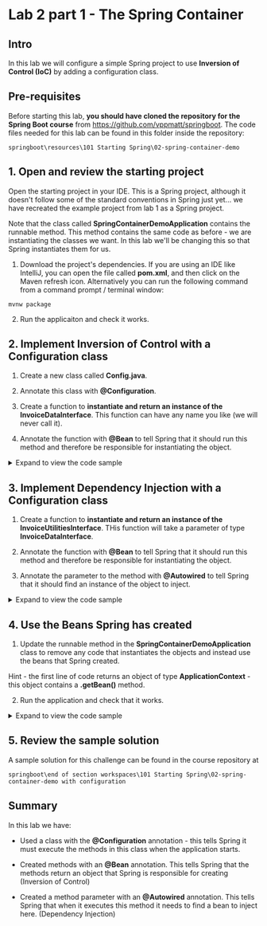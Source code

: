 # Lab 2 part 1 - The Spring Container

## Intro

In this lab we will configure a simple Spring project to use **Inversion of Control (IoC)** by adding a configuration class.

## Pre-requisites

Before starting this lab, **you should have cloned the repository for the Spring Boot course** from https://github.com/vppmatt/springboot. The code files needed for this lab can be found in this folder inside the repository:

`springboot\resources\101 Starting Spring\02-spring-container-demo`

## 1. Open and review the starting project

Open the starting project in your IDE. This is a Spring project, although it doesn't follow some of the standard conventions in Spring just yet... we have recreated the example project from lab 1 as a Spring project. 

Note that the class called **SpringContainerDemoApplication** contains the runnable method. This method contains the same code as before - we are instantiating the classes we want. In this lab we'll be changing this so that Spring instantiates them for us. 

1. Download the project's dependencies. If you are using an IDE like IntelliJ, you can open the file called **pom.xml**, and then click on the Maven refresh icon. Alternatively you can run the following command from a command prompt / terminal window: 

``mvnw package``

2. Run the applicaiton and check it works. 
     

## 2. Implement Inversion of Control with a Configuration class

1. Create a new class called **Config.java**.

2. Annotate this class with **@Configuration**.

3. Create a function to **instantiate and return an instance of the InvoiceDataInterface**. This function can have any name you like (we will never call it).

4. Annotate the function with **@Bean** to tell Spring that it should run this method and therefore be responsible for instantiating the object.

<details>
<summary>
Expand to view the code sample

</summary>

```
import org.springframework.context.annotation.Bean;
import org.springframework.context.annotation.Configuration;

@Configuration
public class Config {

    @Bean
    InvoiceDataInterface invoiceData() {
        return new InvoiceData();
    }

}
```
</details>

## 3. Implement Dependency Injection with a Configuration class

1. Create a function to **instantiate and return an instance of the InvoiceUtilitiesInterface**. THis function will take a parameter of type **InvoiceDataInterface**.

2. Annotate the function with **@Bean** to tell Spring that it should run this method and therefore be responsible for instantiating the object.

3. Annotate the parameter to the method with  **@Autowired** to tell Spring that it should find an instance of the object to inject. 

<details>
<summary>
Expand to view the code sample

</summary>

```
import org.springframework.beans.factory.annotation.Autowired;
import org.springframework.context.annotation.Bean;
import org.springframework.context.annotation.Configuration;

@Configuration
public class Config {

    @Bean
    InvoiceDataInterface invoiceData() {
        return new InvoiceData();
    }

    @Bean
    InvoiceUtilitiesInterface invoiceUtilities(@Autowired InvoiceDataInterface invoiceData) {
        InvoiceUtilities invoiceUtilities = new InvoiceUtilities();
        invoiceUtilities.setInvoiceData(invoiceData);
        return invoiceUtilities;
    }
}

```
</details>

## 4. Use the Beans Spring has created

1. Update the runnable method in the **SpringContainerDemoApplication** class to remove any code that instantiates the objects and instead use the beans that Spring created.

Hint - the first line of code returns an object of type **ApplicationContext** - this object contains a **.getBean()** method.
 
 2. Run the application and check that it works.
 
<details>
<summary>
Expand to view the code sample

</summary>

```
import org.springframework.boot.SpringApplication;
import org.springframework.boot.autoconfigure.SpringBootApplication;
import org.springframework.context.ApplicationContext;

@SpringBootApplication
public class SpringContainerDemoApplication {

	public static void main(String[] args) {
		ApplicationContext context = SpringApplication.run(SpringContainerDemoApplication.class, args);

		InvoiceDataInterface invoiceData = context.getBean(InvoiceDataInterface.class);
		InvoiceUtilitiesInterface invoiceUtilities = context.getBean(InvoiceUtilitiesInterface.class);
		invoiceUtilities.setInvoiceData(invoiceData);

		Invoice invoice = invoiceUtilities.generateInvoice();
		invoiceUtilities.payInvoice(invoice.getId());

	}
}
```
</details>

## 5. Review the sample solution

A sample solution for this challenge can be found in the course repository at 

`springboot\end of section workspaces\101 Starting Spring\02-spring-container-demo with configuration`

## Summary

In this lab we have:

* Used a class with the **@Configuration** annotation - this tells Spring it must execute the methods in this class when the application starts.

* Created methods with an **@Bean** annotation. This tells Spring that the methods return an object that Spring is responsible for creating (Inversion of Control)

* Created a method parameter with an **@Autowired** annotation. This tells Spring that when it executes this method it needs to find a bean to inject here. (Dependency Injection)
